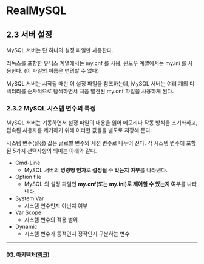 # RealMySQL

## 2.3 서버 설정

MySQL 서버는 단 하나의 설정 파일만 사용한다.

리눅스를 포함한 유닉스 계열에서는 my.cnf 를 사용, 윈도우 계열에서는 my.ini 를 사용한다. (이 파일의 이름은 변경할 수 없다)

MySQL 서버는 시작될 때만 이 설정 파일을 참조하는데, MySQL 서버는 여러 개의 디렉터리를 순차적으로 탐색하면서 처음 발견된 my.cnf 파일을 사용하게 된다.

### 2.3.2 MySQL 시스템 변수의 특징

MySQL 서버는 기동하면서 설정 파일의 내용을 읽어 메모리나 작동 방식을 초기화하고, 접속된 사용자를 제거하기 위해 이러한 값들을 별도로 저장해 둔다.

시스템 변수(설정) 값은 글로벌 변수와 세션 변수로 나누어 진다. 각 시스템 변수에 포함된 5가지 선택사항의 의미는 아래와 같다.

- Cmd-Line
    - MySQL 서버의 **명령행 인자로 설정될 수 있는지 여부**를 나타낸다.
- Option file
    - MySQL 의 설정 파일인 **my.cnf(또는 my.ini)로 제어할 수 있는지 여부**를 나타낸다.
- System Var
    - 시스템 변수인지 아닌지 여부
- Var Scope
    - 시스템 변수의 적용 범위
- Dynamic
    - 시스템 변수가 동적인지 정적인지 구분하는 변수

---

#### 03. 아키텍처(<a href="https://github.com/JungwooSim/RealMySQL/architecture" target="_blank">링크</a>)
